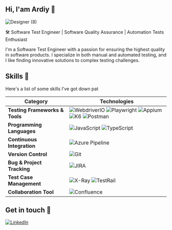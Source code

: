 
## Hi, I'am Ardiy 👋

![Designer (8)](https://github.com/ardikun1412/ardikun1412/assets/54788547/4eb98add-63f6-4936-a1ea-05df14aaf962)

🛠️ Software Test Engineer | Software Quality Assurance | Automation Tests Enthusiast

I'm a Software Test Engineer with a passion for ensuring the highest quality in software products. I specialize in both manual and automated testing, and I like finding innovative solutions to complex testing challenges.


## Skills 🦾

Here's a list of some skills I've got down pat

| **Category**                  | **Technologies**                                         |
|-------------------------------|----------------------------------------------------------|
| **Testing Frameworks & Tools**| ![WebdriverIO](https://img.shields.io/badge/WebdriverIO-orange?logo=webdriverio&labelColor=555555&style=for-the-badge) ![Playwright](https://img.shields.io/badge/Playwright-blue?logo=playwright&labelColor=555555&style=for-the-badge) ![Appium](https://img.shields.io/badge/Appium-purple?logo=appium&labelColor=555555&style=for-the-badge) ![K6](https://img.shields.io/badge/K6-magenta?logo=k6&labelColor=555555&style=for-the-badge) ![Postman](https://img.shields.io/badge/Postman-orange?logo=postman&labelColor=555555&style=for-the-badge) |
| **Programming Languages**     | ![JavaScript](https://img.shields.io/badge/JavaScript-yellow?logo=javascript&labelColor=555555&style=for-the-badge) ![TypeScript](https://img.shields.io/badge/TypeScript-blue?logo=typescript&labelColor=555555&style=for-the-badge) |
| **Continuous Integration**    | ![Azure Pipeline](https://img.shields.io/badge/Azure%20Pipeline-blue?logo=azure-pipelines&logoColor=blue&labelColor=555555&style=for-the-badge) |
| **Version Control**           | ![Git](https://img.shields.io/badge/Git-orange?logo=git&labelColor=555555&style=for-the-badge) |
| **Bug & Project Tracking**    | ![JIRA](https://img.shields.io/badge/JIRA-blue?logo=jira&logoColor=blue&labelColor=555555&style=for-the-badge) |
| **Test Case Management**      | ![X-Ray](https://img.shields.io/badge/XRay-jadegreen?logo=jira-software&logoColor=green&labelColor=555555&style=for-the-badge) ![TestRail](https://img.shields.io/badge/TestRail-green?logo=testrail&labelColor=555555&style=for-the-badge)|
| **Collaboration Tool**        | ![Confluence](https://img.shields.io/badge/Confluence-blue?logo=confluence&logoColor=blue&labelColor=555555&style=for-the-badge) |





## Get in touch 🤝

[![LinkedIn](https://img.shields.io/badge/-LinkedIn-blue?style=flat&logo=linkedin)](www.linkedin.com/in/ardiyansyah-romadoni)
